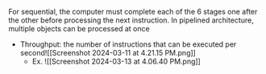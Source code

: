 For sequential, the computer must complete each of the 6 stages one after the other before processing the next instruction. In pipelined architecture, multiple objects can be processed at once 
- Throughput: the number of instructions that can be executed per second![[Screenshot 2024-03-11 at 4.21.15 PM.png]]
	- Ex. ![[Screenshot 2024-03-13 at 4.06.40 PM.png]]